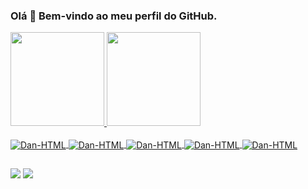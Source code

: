 ### Olá 👋 Bem-vindo ao meu perfil do GitHub.
<div align="left">
  <a href="https://github.com/danielbricola">
  <img height="150em" src="https://github-readme-stats.vercel.app/api?username=danielbricola&show_icons=true&theme=dark&include_all_commits=true&count_private=true"/>
  <img height="150em" src="https://github-readme-stats.vercel.app/api/top-langs/?username=danielbricola&layout=compact&langs_count=7&theme=dark"/>
</div>
<div style="display: inline_block"><br>
  <img align="center" alt="Dan-HTML" src="https://img.shields.io/badge/HTML5-E34F26?style=for-the-badge&logo=html5&logoColor=white">
  <img align="center" alt="Dan-HTML" src="https://img.shields.io/badge/CSS3-1572B6?style=for-the-badge&logo=css3&logoColor=white">
  <img align="center" alt="Dan-HTML" src="https://img.shields.io/badge/JavaScript-F7DF1E?style=for-the-badge&logo=javascript&logoColor=black">
  <img align="center" alt="Dan-HTML" src="https://img.shields.io/badge/React-20232A?style=for-the-badge&logo=react&logoColor=61DAFB">
  <img align="center" alt="Dan-HTML" src="https://img.shields.io/badge/Bootstrap-563D7C?style=for-the-badge&logo=bootstrap&logoColor=white">
</div>
  
##
  
<div> 
  <a href = "mailto:danielbricola@hotmail.com"><img src="https://img.shields.io/badge/Microsoft_Outlook-0078D4?style=for-the-badge&logo=microsoft-outlook&logoColor=white" target="_blank"></a>
  <a href="https://www.linkedin.com/in/daniel-bricola/" target="_blank"><img src="https://img.shields.io/badge/-LinkedIn-%230077B5?style=for-the-badge&logo=linkedin&logoColor=white" target="_blank"></a>
 
</div>
